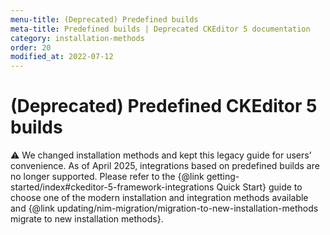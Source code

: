 ```yaml
---
menu-title: (Deprecated) Predefined builds
meta-title: Predefined builds | Deprecated CKEditor 5 documentation
category: installation-methods
order: 20
modified_at: 2022-07-12
---
```


# (Deprecated) Predefined CKEditor&nbsp;5 builds

<info-box warning>
	⚠️ We changed installation methods and kept this legacy guide for users’ convenience. As of April 2025, integrations based on predefined builds are no longer supported. Please refer to the {@link getting-started/index#ckeditor-5-framework-integrations Quick Start} guide to choose one of the modern installation and integration methods available and {@link updating/nim-migration/migration-to-new-installation-methods migrate to new installation methods}.
</info-box>
